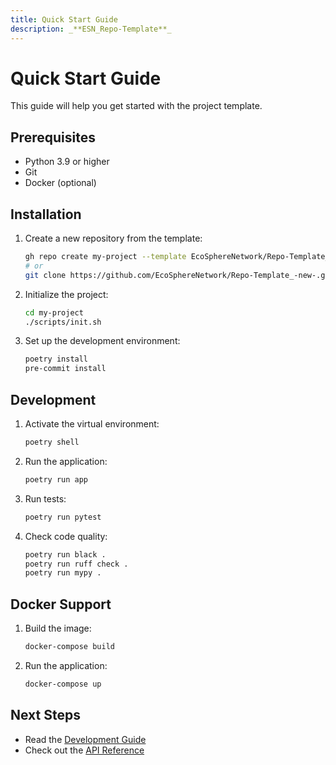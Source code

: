 ```yaml
---
title: Quick Start Guide
description: _**ESN_Repo-Template**_
---
```

# Quick Start Guide

This guide will help you get started with the project template.

## Prerequisites

- Python 3.9 or higher
- Git
- Docker (optional)

## Installation

1. Create a new repository from the template:
   ```bash
   gh repo create my-project --template EcoSphereNetwork/Repo-Template_-new-
   # or
   git clone https://github.com/EcoSphereNetwork/Repo-Template_-new-.git my-project
   ```

2. Initialize the project:
   ```bash
   cd my-project
   ./scripts/init.sh
   ```

3. Set up the development environment:
   ```bash
   poetry install
   pre-commit install
   ```

## Development

1. Activate the virtual environment:
   ```bash
   poetry shell
   ```

2. Run the application:
   ```bash
   poetry run app
   ```

3. Run tests:
   ```bash
   poetry run pytest
   ```

4. Check code quality:
   ```bash
   poetry run black .
   poetry run ruff check .
   poetry run mypy .
   ```

## Docker Support

1. Build the image:
   ```bash
   docker-compose build
   ```

2. Run the application:
   ```bash
   docker-compose up
   ```

## Next Steps

- Read the [Development Guide](../development/plan.md)
- Check out the [API Reference](../api/reference.md)